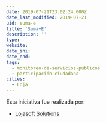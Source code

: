 ```yaml
---
date: 2019-07-21T23:02:24.000Z
date_last_modified: 2019-07-21
uid: suma-e
title: 'Suma+E'
description: ''
type: 
website: 
date_ini: 
date_end: 
tags:
  - monitoreo-de-servicios-publicos
  - participación-ciudadana
cities: 
  - Loja
---
```


Esta iniciativa fue realizada por:

- [Lojasoft Solutions](/organizaciones/lojasoft-solutions)
